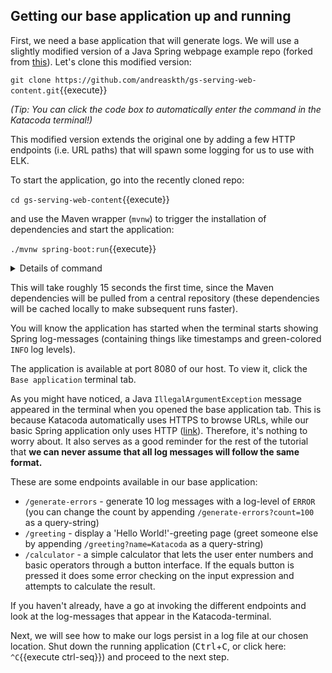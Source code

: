 <p></p>

## Getting our base application up and running

First, we need a base application that will generate logs. We will use a slightly modified version of a Java Spring webpage example repo (forked from [this](https://github.com/spring-guides/gs-serving-web-content)). Let's clone this modified version:

`git clone https://github.com/andreaskth/gs-serving-web-content.git`{{execute}}

*(Tip: You can click the code box to automatically enter the command in the Katacoda terminal!)*

This modified version extends the original one by adding a few HTTP endpoints (i.e. URL paths) that will spawn some logging for us to use with ELK.

To start the application, go into the recently cloned repo:

`cd gs-serving-web-content`{{execute}}

and use the Maven wrapper (`mvnw`) to trigger the installation of dependencies and start the application:

`./mvnw spring-boot:run`{{execute}}

<details>
<summary>Details of command</summary>

<div style="display: block;
  margin-left: 10px;
  margin-right: 10px;
  background-color: aliceblue;
  padding: 1em;">
The <code>mvnw</code> script in the command above is known as the Maven wrapper. Maven is a widely used build tool for Java (Gradle and Ant are popular alternatives), and the Maven wrapper is a script that can be used to avoid having to install Maven before using it.</br>
(You can read more about it <a href="https://www.baeldung.com/maven-wrapper">here</a> and <a href="https://stackoverflow.com/questions/38723833/what-is-the-purpose-of-mvnw-and-mvnw-cmd-files">here</a>).</br>
</br>
In the command above, we use the Maven wrapper to start the Spring application by passing the <code>run</code> goal to it.

</div>

</details>

This will take roughly 15 seconds the first time, since the Maven dependencies will be pulled from a central repository (these dependencies will be cached locally to make subsequent runs faster).

You will know the application has started when the terminal starts showing Spring log-messages (containing things like timestamps and green-colored `INFO` log levels).

The application is available at port 8080 of our host. To view it, click the `Base application` terminal tab.

As you might have noticed, a Java `IllegalArgumentException` message appeared in the terminal when you opened the base application tab. This is because Katacoda automatically uses HTTPS to browse URLs, while our basic Spring application only uses HTTP ([link](https://stackoverflow.com/a/42319270)). Therefore, it's nothing to worry about. It also serves as a good reminder for the rest of the tutorial that **we can never assume that all log messages will follow the same format.**

These are some endpoints available in our base application:
* `/generate-errors` - generate 10 log messages with a log-level of `ERROR` (you can change the count by appending `/generate-errors?count=100` as a query-string)
* `/greeting` - display a 'Hello World!'-greeting page (greet someone else by appending `/greeting?name=Katacoda` as a query-string)
* `/calculator` - a simple calculator that lets the user enter numbers and basic operators through a button interface. If the equals button is pressed it does some error checking on the input expression and attempts to calculate the result. 

If you haven't already, have a go at invoking the different endpoints and look at the log-messages that appear in the Katacoda-terminal.

Next, we will see how to make our logs persist in a log file at our chosen location. Shut down the running application (<kbd>Ctrl</kbd>+<kbd>C</kbd>, or click here: `^C`{{execute ctrl-seq}}) and proceed to the next step.
